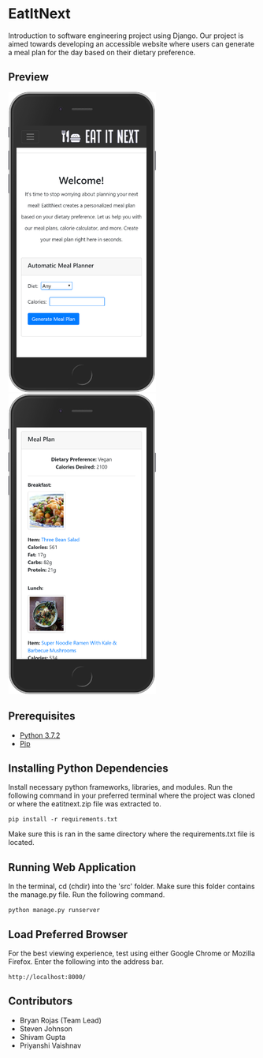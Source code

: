 # EatItNext
Introduction to software engineering project using Django. Our project is aimed towards developing an accessible website where users can generate a meal plan for the day based on their dietary preference.

## Preview

<img src="https://raw.githubusercontent.com/Bryan-Rojas/EatItNext/master/iphone_preview.png" height="609" width="300"> <img src="https://raw.githubusercontent.com/Bryan-Rojas/EatItNext/master/iphone_preview_2.png" height="609" width="300">

## Prerequisites

* [Python 3.7.2](https://www.python.org/downloads/)
* [Pip](https://pip.pypa.io/en/stable/installing/)

## Installing Python Dependencies

Install necessary python frameworks, libraries, and modules. Run the following command in your preferred terminal where the project was cloned or where the eatitnext.zip file was extracted to.
```
pip install -r requirements.txt
```
Make sure this is ran in the same directory where the requirements.txt file is located.

## Running Web Application

In the terminal, cd (chdir) into the 'src' folder. Make sure this folder contains the manage.py file. Run the following command.
```
python manage.py runserver
```

## Load Preferred Browser

For the best viewing experience, test using either Google Chrome or Mozilla Firefox. Enter the following into the address bar.
```
http://localhost:8000/
```

## Contributors

* Bryan Rojas (Team Lead)
* Steven Johnson
* Shivam Gupta
* Priyanshi Vaishnav
